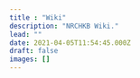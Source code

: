 ```yaml
---
title : "Wiki"
description: "NRCHKB Wiki."
lead: ""
date: 2021-04-05T11:54:45.000Z
draft: false
images: []
---
```

